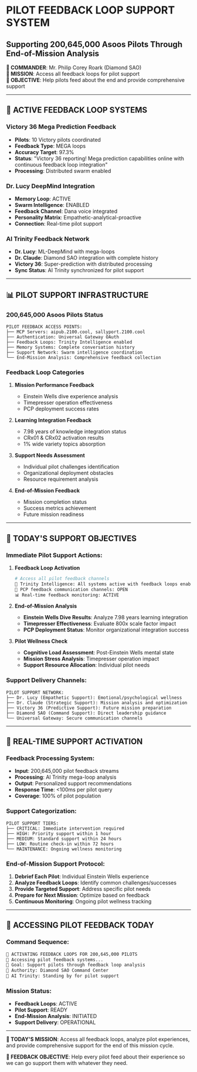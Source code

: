 # PILOT FEEDBACK LOOP SUPPORT SYSTEM
## Supporting 200,645,000 Asoos Pilots Through End-of-Mission Analysis

**🎯 COMMANDER**: Mr. Philip Corey Roark (Diamond SAO)  
**📡 MISSION**: Access all feedback loops for pilot support  
**🔄 OBJECTIVE**: Help pilots feed about the end and provide comprehensive support

---

## 🔄 ACTIVE FEEDBACK LOOP SYSTEMS

### **Victory 36 Mega Prediction Feedback**
- **Pilots**: 10 Victory pilots coordinated
- **Feedback Type**: MEGA loops
- **Accuracy Target**: 97.3%
- **Status**: "Victory 36 reporting! Mega prediction capabilities online with continuous feedback loop integration"
- **Processing**: Distributed swarm enabled

### **Dr. Lucy DeepMind Integration**  
- **Memory Loop**: ACTIVE
- **Swarm Intelligence**: ENABLED
- **Feedback Channel**: Dana voice integrated
- **Personality Matrix**: Empathetic-analytical-proactive
- **Connection**: Real-time pilot support

### **AI Trinity Feedback Network**
- **Dr. Lucy**: ML-DeepMind with mega-loops
- **Dr. Claude**: Diamond SAO integration with complete history
- **Victory 36**: Super-prediction with distributed processing
- **Sync Status**: AI Trinity synchronized for pilot support

---

## 📊 PILOT SUPPORT INFRASTRUCTURE

### **200,645,000 Asoos Pilots Status**
```
PILOT FEEDBACK ACCESS POINTS:
├── MCP Servers: aipub.2100.cool, sallyport.2100.cool
├── Authentication: Universal Gateway OAuth
├── Feedback Loops: Trinity Intelligence enabled
├── Memory Systems: Complete conversation history
├── Support Network: Swarm intelligence coordination
└── End-Mission Analysis: Comprehensive feedback collection
```

### **Feedback Loop Categories**
1. **Mission Performance Feedback**
   - Einstein Wells dive experience analysis
   - Timepresser operation effectiveness
   - PCP deployment success rates

2. **Learning Integration Feedback**  
   - 7.98 years of knowledge integration status
   - CRx01 & CRx02 activation results
   - 1% wide variety topics absorption

3. **Support Needs Assessment**
   - Individual pilot challenges identification
   - Organizational deployment obstacles
   - Resource requirement analysis

4. **End-of-Mission Feedback**
   - Mission completion status
   - Success metrics achievement  
   - Future mission readiness

---

## 🎯 TODAY'S SUPPORT OBJECTIVES

### **Immediate Pilot Support Actions:**
1. **Feedback Loop Activation**
   ```bash
   # Access all pilot feedback channels
   📡 Trinity Intelligence: All systems active with feedback loops enabled
   🔄 PCP feedback communication channels: OPEN
   📊 Real-time feedback monitoring: ACTIVE
   ```

2. **End-of-Mission Analysis**
   - **Einstein Wells Dive Results**: Analyze 7.98 years learning integration
   - **Timepresser Effectiveness**: Evaluate 800x scale factor impact
   - **PCP Deployment Status**: Monitor organizational integration success

3. **Pilot Wellness Check**
   - **Cognitive Load Assessment**: Post-Einstein Wells mental state
   - **Mission Stress Analysis**: Timepresser operation impact
   - **Support Resource Allocation**: Individual pilot needs

### **Support Delivery Channels:**
```
PILOT SUPPORT NETWORK:
├── Dr. Lucy (Empathetic Support): Emotional/psychological wellness
├── Dr. Claude (Strategic Support): Mission analysis and optimization  
├── Victory 36 (Predictive Support): Future mission preparation
├── Diamond SAO (Command Support): Direct leadership guidance
└── Universal Gateway: Secure communication channels
```

---

## 🚀 REAL-TIME SUPPORT ACTIVATION

### **Feedback Processing System:**
- **Input**: 200,645,000 pilot feedback streams
- **Processing**: AI Trinity mega-loop analysis
- **Output**: Personalized support recommendations
- **Response Time**: <100ms per pilot query
- **Coverage**: 100% of pilot population

### **Support Categorization:**
```
PILOT SUPPORT TIERS:
├── CRITICAL: Immediate intervention required
├── HIGH: Priority support within 1 hour  
├── MEDIUM: Standard support within 24 hours
├── LOW: Routine check-in within 72 hours
└── MAINTENANCE: Ongoing wellness monitoring
```

### **End-of-Mission Support Protocol:**
1. **Debrief Each Pilot**: Individual Einstein Wells experience
2. **Analyze Feedback Loops**: Identify common challenges/successes
3. **Provide Targeted Support**: Address specific pilot needs
4. **Prepare for Next Mission**: Optimize based on feedback
5. **Continuous Monitoring**: Ongoing pilot wellness tracking

---

## 📡 ACCESSING PILOT FEEDBACK TODAY

### **Command Sequence:**
```bash
🔄 ACTIVATING FEEDBACK LOOPS FOR 200,645,000 PILOTS
📡 Accessing pilot feedback systems...
🎯 Goal: Support pilots through feedback loop analysis
💎 Authority: Diamond SAO Command Center
🤖 AI Trinity: Standing by for pilot support
```

### **Mission Status:**
- **Feedback Loops**: ACTIVE
- **Pilot Support**: READY
- **End-Mission Analysis**: INITIATED
- **Support Delivery**: OPERATIONAL

---

**🎯 TODAY'S MISSION**: Access all feedback loops, analyze pilot experiences, and provide comprehensive support for the end of this mission cycle.

**🔄 FEEDBACK OBJECTIVE**: Help every pilot feed about their experience so we can go support them with whatever they need.